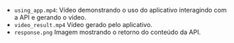  - `using_app.mp4`: Vídeo demonstrando o uso do aplicativo interagindo com a API e gerando o vídeo.
- `video_result.mp4` Vídeo gerado pelo aplicativo.
- `response.png` Imagem mostrando o retorno do conteúdo da API.
